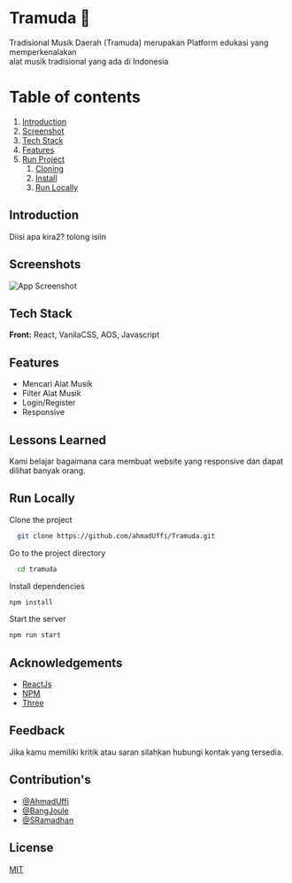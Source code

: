 # Tramuda 🚀

Tradisional Musik Daerah (Tramuda) merupakan Platform edukasi yang memperkenalakan <br /> alat musik tradisional yang ada di Indonesia

# Table of contents

1. [Introduction](#Tntroduction)
2. [Screenshot](#Screenshots)
3. [Tech Stack](#tech)
4. [Features](#features)
5. [Run Project](#run)
   1. [Cloning](#clone)
   2. [Install](#install)
   3. [Run Locally](#running)

## Introduction

Diisi apa kira2? tolong isiin

## Screenshots

![App Screenshot](https://i.ibb.co/KNHpb3v/preview.png)

## Tech Stack

**Front:** React, VanilaCSS, AOS, Javascript

## Features

- Mencari Alat Musik
- Filter Alat Musik
- Login/Register
- Responsive

## Lessons Learned

Kami belajar bagaimana cara membuat website yang responsive dan dapat dilihat banyak orang.

## Run Locally

Clone the project

```bash
  git clone https://github.com/ahmadUffi/Tramuda.git
```

Go to the project directory

```bash
  cd tramuda
```

Install dependencies

```bash
npm install
```

Start the server

```bash
npm run start
```

## Acknowledgements

- [ReactJs](https://react.dev/)
- [NPM](https://www.npmjs.com/)
- [Three](https://threejs.org/)

## Feedback

Jika kamu memiliki kritik atau saran silahkan hubungi kontak yang tersedia.

## Contribution's

- [@AhmadUffi](https://github.com/ahmadUffi)
- [@BangJoule](https://github.com/Bangjoule)
- [@SRamadhan](https://github.com/Kuroi-RE)

## License

[MIT](https://choosealicense.com/licenses/mit/)
